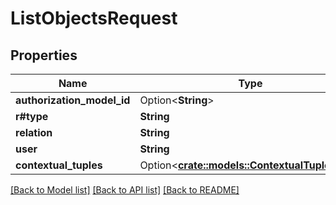 # ListObjectsRequest

## Properties

Name | Type | Description | Notes
------------ | ------------- | ------------- | -------------
**authorization_model_id** | Option<**String**> |  | [optional]
**r#type** | **String** |  | 
**relation** | **String** |  | 
**user** | **String** |  | 
**contextual_tuples** | Option<[**crate::models::ContextualTupleKeys**](ContextualTupleKeys.md)> |  | [optional]

[[Back to Model list]](../README.md#documentation-for-models) [[Back to API list]](../README.md#documentation-for-api-endpoints) [[Back to README]](../README.md)


